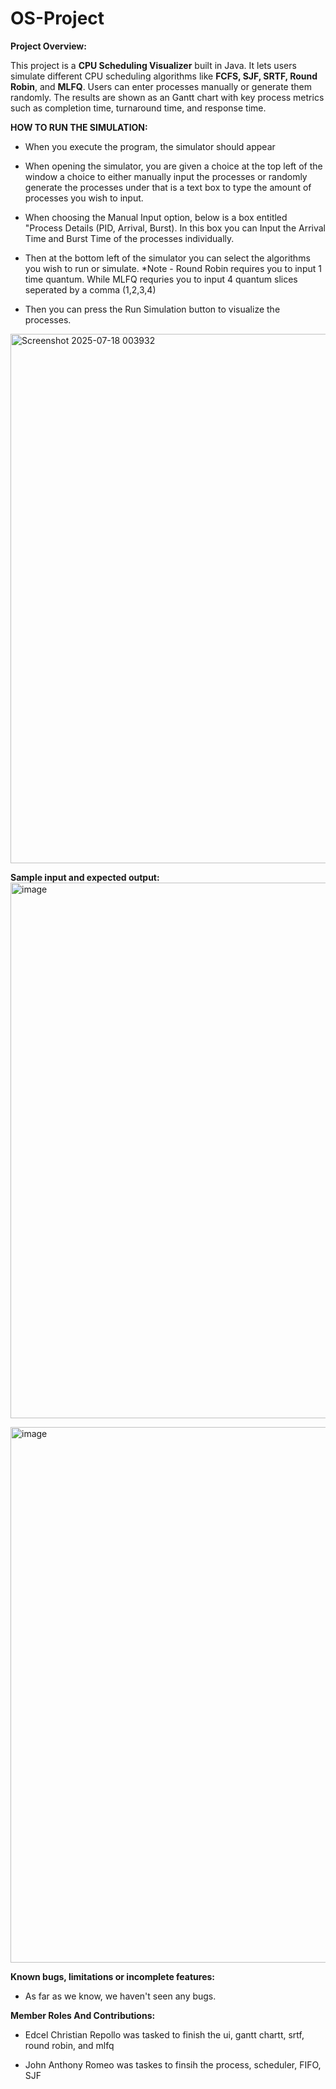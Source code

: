 # OS-Project
**Project Overview:**

This project is a **CPU Scheduling Visualizer** built in Java. It lets users simulate different CPU scheduling algorithms like **FCFS, SJF, SRTF, Round Robin**, and **MLFQ**. Users can enter processes manually or generate them randomly. The results are shown as an Gantt chart with key process metrics such as completion time, turnaround time, and response time.

**HOW TO RUN THE SIMULATION:**
- When you execute the program, the simulator should appear

- When opening the simulator, you are given a choice at the top left of the window a choice to either manually input the processes or randomly generate the processes under that is a text box to type the amount of processes you wish to input.

- When choosing the Manual Input option, below is a box entitled "Process Details (PID, Arrival, Burst). In this box you can Input the Arrival Time and Burst Time of the processes individually.

- Then at the bottom left of the simulator you can select the algorithms you wish to run or simulate.
  *Note - Round Robin requires you to input 1 time quantum. While MLFQ requries you to input 4 quantum slices seperated by a comma (1,2,3,4)

- Then you can press the Run Simulation button to visualize the processes.

 <img width="1218" height="847" alt="Screenshot 2025-07-18 003932" src="https://github.com/user-attachments/assets/331995e2-181a-4ef2-bdd0-2396b50ae5c0" />

 
**Sample input and expected output:**
<img width="1227" height="857" alt="image" src="https://github.com/user-attachments/assets/c25d8df2-14e6-4947-87e8-3643e09e38a9" />

<img width="1225" height="857" alt="image" src="https://github.com/user-attachments/assets/95871a50-da9b-4862-a383-347edc7f6255" />


**Known bugs, limitations or incomplete features:**
- As far as we know, we haven't seen any bugs.

**Member Roles And Contributions:**
- Edcel Christian Repollo was tasked to finish the ui, gantt chartt, srtf, round robin, and mlfq

- John Anthony Romeo was taskes to finsih the process, scheduler, FIFO, SJF
